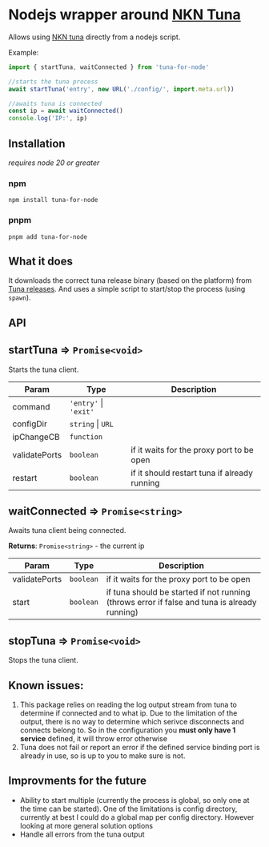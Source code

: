 # Nodejs wrapper around [NKN Tuna](https://github.com/nknorg/tuna)

Allows using [NKN tuna](https://github.com/nknorg/tuna) directly from a nodejs script.

Example:

```js
import { startTuna, waitConnected } from 'tuna-for-node'

//starts the tuna process
await startTuna('entry', new URL('./config/', import.meta.url))

//awaits tuna is connected
const ip = await waitConnected()
console.log('IP:', ip)
```

## Installation

_requires node 20 or greater_

### npm

`npm install tuna-for-node`

### pnpm

`pnpm add tuna-for-node`

## What it does

It downloads the correct tuna release binary (based on the platform) from [Tuna releases](https://github.com/nknorg/tuna/releases/tag/v0.1.0). And uses a simple script to start/stop the process (using `spawn`).

## API

<a name="startTuna"></a>

## startTuna ⇒ <code>Promise&lt;void&gt;</code>

Starts the tuna client.

| Param         | Type                                                            | Description                                  |
| ------------- | --------------------------------------------------------------- | -------------------------------------------- |
| command       | <code>&#x27;entry&#x27;</code> \| <code>&#x27;exit&#x27;</code> |                                              |
| configDir     | <code>string</code> \| <code>URL</code>                         |                                              |
| ipChangeCB    | <code>function</code>                                           |                                              |
| validatePorts | <code>boolean</code>                                            | if it waits for the proxy port to be open    |
| restart       | <code>boolean</code>                                            | if it should restart tuna if already running |

<a name="waitConnected"></a>

## waitConnected ⇒ <code>Promise&lt;string&gt;</code>

Awaits tuna client being connected.

**Returns**: <code>Promise&lt;string&gt;</code> - the current ip

| Param         | Type                 | Description                                                                                  |
| ------------- | -------------------- | -------------------------------------------------------------------------------------------- |
| validatePorts | <code>boolean</code> | if it waits for the proxy port to be open                                                    |
| start         | <code>boolean</code> | if tuna should be started if not running (throws error if false and tuna is already running) |

<a name="stopTuna"></a>

## stopTuna ⇒ <code>Promise&lt;void&gt;</code>

Stops the tuna client.

## Known issues:

1. This package relies on reading the log output stream from tuna to determine if connected and to what ip.
   Due to the limitation of the output, there is no way to determine which serivce disconnects and connects belong to. So in the configuration you **must only have 1 service** defined, it will throw error otherwise
2. Tuna does not fail or report an error if the defined service binding port is already in use, so is up to you to make sure is not.

## Improvments for the future

- Ability to start multiple (currently the process is global, so only one at the time can be started). One of the limitations is config directory, currently at best I could do a global map per config directory. However looking at more general solution options
- Handle all errors from the tuna output